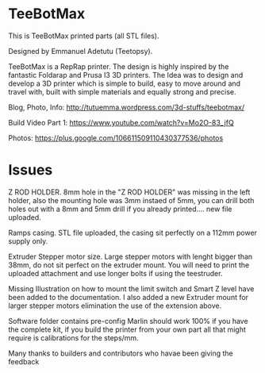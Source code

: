 TeeBotMax
=========

This is TeeBotMax printed parts (all STL files).

Designed by Emmanuel Adetutu (Teetopsy).

TeeBotMax is a RepRap printer. 
The design is highly inspired by the fantastic Foldarap and Prusa I3 3D printers.
The Idea was to design and develop a 3D printer which is simple to build, easy to move around and travel with, built with simple materials and equally strong and precise.


Blog, Photo, Info:  http://tutuemma.wordpress.com/3d-stuffs/teebotmax/

Build Video Part 1: https://www.youtube.com/watch?v=Mo2O-83_jfQ

Photos: https://plus.google.com/106611509110430377536/photos


Issues
=========

Z ROD HOLDER.
8mm hole in the "Z ROD HOLDER" was missing in the left holder, also the mounting hole was 3mm instaed of 5mm, you can drill both holes out with a 8mm and 5mm drill if you already printed.... new file uploaded.

Ramps casing.
STL file uploaded, the casing sit perfectly on a 112mm power supply only.

Extruder Stepper motor size.
Large stepper motors with lenght bigger than 38mm, do not sit perfect on the extruder mount. You will need to print the uploaded attachment and use longer bolts if using the teestruder.

Missing Illustration on how to mount the limit switch and Smart Z level have been added to the documentation. I also added a new Extruder mount for larger stepper motors elimination the use of the extension above.

Software folder contains pre-config Marlin should work 100% if you have the complete kit, if you build the printer from your own part all that might require is calibrations for the steps/mm.

Many thanks to builders and contributors who havae been giving the feedback
